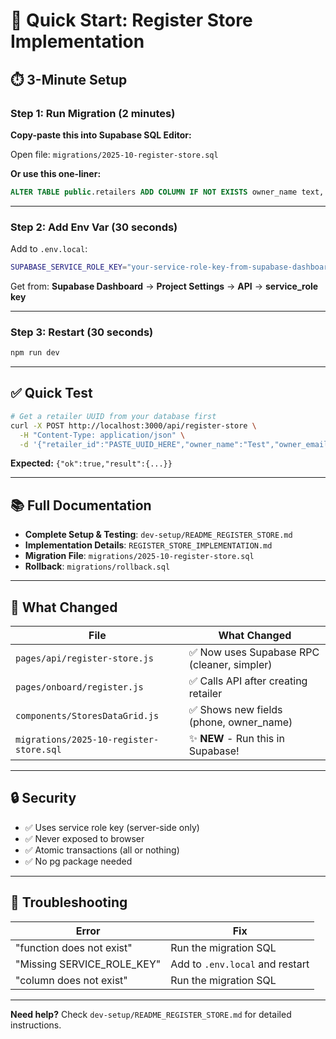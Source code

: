 # 🚀 Quick Start: Register Store Implementation

## ⏱️ 3-Minute Setup

### Step 1: Run Migration (2 minutes)

**Copy-paste this into Supabase SQL Editor:**

Open file: `migrations/2025-10-register-store.sql`

**Or use this one-liner:**
```sql
ALTER TABLE public.retailers ADD COLUMN IF NOT EXISTS owner_name text, ADD COLUMN IF NOT EXISTS manager_name text, ADD COLUMN IF NOT EXISTS phone text, ADD COLUMN IF NOT EXISTS express_shipping boolean DEFAULT false, ADD COLUMN IF NOT EXISTS onboarding_completed boolean DEFAULT false, ADD COLUMN IF NOT EXISTS onboarding_step text; CREATE UNIQUE INDEX IF NOT EXISTS retailer_owners_retailer_email_uniq ON public.retailer_owners (retailer_id, owner_email); CREATE OR REPLACE FUNCTION public.register_store_transaction(p_retailer_id uuid,p_owner_name text,p_owner_phone text,p_owner_email text,p_campaign text,p_collected_by text,p_notes text) RETURNS jsonb LANGUAGE plpgsql AS $$ DECLARE v_owner_id uuid; v_outreach_id uuid; v_retailer_row public.retailers%ROWTYPE; BEGIN UPDATE public.retailers SET converted = true, converted_at = now(), owner_name = COALESCE(NULLIF(p_owner_name, ''), owner_name), phone = COALESCE(NULLIF(p_owner_phone, ''), phone), email = COALESCE(NULLIF(p_owner_email, ''), email) WHERE id = p_retailer_id RETURNING * INTO v_retailer_row; IF NOT FOUND THEN RAISE EXCEPTION 'Retailer not found: %', p_retailer_id; END IF; IF COALESCE(p_owner_email, '') <> '' THEN INSERT INTO public.retailer_owners (retailer_id, owner_name, owner_phone, owner_email, collected_by, collected_at) VALUES (p_retailer_id, p_owner_name, p_owner_phone, p_owner_email, p_collected_by, now()) ON CONFLICT (retailer_id, owner_email) DO UPDATE SET owner_name = COALESCE(NULLIF(EXCLUDED.owner_name, ''), retailer_owners.owner_name), owner_phone = COALESCE(NULLIF(EXCLUDED.owner_phone, ''), retailer_owners.owner_phone), collected_at = now() RETURNING id INTO v_owner_id; ELSE INSERT INTO public.retailer_owners (retailer_id, owner_name, owner_phone, owner_email, collected_by, collected_at) VALUES (p_retailer_id, p_owner_name, p_owner_phone, NULL, p_collected_by, now()) RETURNING id INTO v_owner_id; END IF; INSERT INTO public.retailer_outreach (retailer_id, campaign, channel, registered, registered_at, notes, created_at) VALUES (p_retailer_id, p_campaign, 'email', true, now(), COALESCE(p_notes, ''), now()) RETURNING id INTO v_outreach_id; RETURN jsonb_build_object('ok', true, 'retailer', to_jsonb(v_retailer_row), 'owner_id', v_owner_id, 'outreach_id', v_outreach_id); EXCEPTION WHEN OTHERS THEN RAISE; END; $$;
```

---

### Step 2: Add Env Var (30 seconds)

Add to `.env.local`:
```bash
SUPABASE_SERVICE_ROLE_KEY="your-service-role-key-from-supabase-dashboard"
```

Get from: **Supabase Dashboard** → **Project Settings** → **API** → **service_role key**

---

### Step 3: Restart (30 seconds)

```bash
npm run dev
```

---

## ✅ Quick Test

```bash
# Get a retailer UUID from your database first
curl -X POST http://localhost:3000/api/register-store \
  -H "Content-Type: application/json" \
  -d '{"retailer_id":"PASTE_UUID_HERE","owner_name":"Test","owner_email":"test@example.com"}'
```

**Expected:** `{"ok":true,"result":{...}}`

---

## 📚 Full Documentation

- **Complete Setup & Testing**: `dev-setup/README_REGISTER_STORE.md`
- **Implementation Details**: `REGISTER_STORE_IMPLEMENTATION.md`
- **Migration File**: `migrations/2025-10-register-store.sql`
- **Rollback**: `migrations/rollback.sql`

---

## 🎯 What Changed

| File | What Changed |
|------|-------------|
| `pages/api/register-store.js` | ✅ Now uses Supabase RPC (cleaner, simpler) |
| `pages/onboard/register.js` | ✅ Calls API after creating retailer |
| `components/StoresDataGrid.js` | ✅ Shows new fields (phone, owner_name) |
| `migrations/2025-10-register-store.sql` | ✨ **NEW** - Run this in Supabase! |

---

## 🔒 Security

- ✅ Uses service role key (server-side only)
- ✅ Never exposed to browser
- ✅ Atomic transactions (all or nothing)
- ✅ No pg package needed

---

## 🐛 Troubleshooting

| Error | Fix |
|-------|-----|
| "function does not exist" | Run the migration SQL |
| "Missing SERVICE_ROLE_KEY" | Add to `.env.local` and restart |
| "column does not exist" | Run the migration SQL |

---

**Need help?** Check `dev-setup/README_REGISTER_STORE.md` for detailed instructions.

